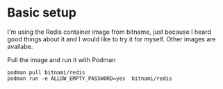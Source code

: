 # Basic setup

I'm using the Redis container image from bitname, just because I heard good things about it and I would like to try it for myself.
Other images are availabe. 

Pull the image and run it with Podman

```
podman pull bitnami/redis
podman run -e ALLOW_EMPTY_PASSWORD=yes  bitnami/redis
```
